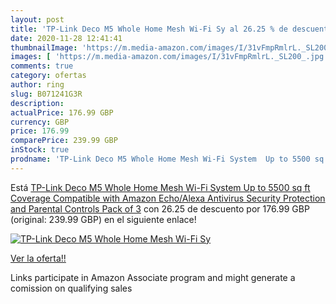```yaml
---
layout: post
title: 'TP-Link Deco M5 Whole Home Mesh Wi-Fi Sy al 26.25 % de descuento'
date: 2020-11-28 12:41:41
thumbnailImage: 'https://m.media-amazon.com/images/I/31vFmpRmlrL._SL200_.jpg'
images: [ 'https://m.media-amazon.com/images/I/31vFmpRmlrL._SL200_.jpg' ]
comments: true
category: ofertas
author: ring
slug: B071241G3R
description:
actualPrice: 176.99 GBP
currency: GBP
price: 176.99
comparePrice: 239.99 GBP
inStock: true
prodname: 'TP-Link Deco M5 Whole Home Mesh Wi-Fi System  Up to 5500 sq ft Coverage  Compatible with Amazon Echo/Alexa  Antivirus Security Protection and Parental Controls  Pack of 3'
---
```


Está [TP-Link Deco M5 Whole Home Mesh Wi-Fi System  Up to 5500 sq ft Coverage  Compatible with Amazon Echo/Alexa  Antivirus Security Protection and Parental Controls  Pack of 3](https://www.amazon.co.uk/dp/B071241G3R/?tag=tolees0a-21) con 26.25 de descuento por 176.99 GBP (original: 239.99 GBP) en el siguiente enlace!

[![TP-Link Deco M5 Whole Home Mesh Wi-Fi Sy](https://m.media-amazon.com/images/I/31vFmpRmlrL._SL200_.jpg)](https://www.amazon.co.uk/dp/B071241G3R/?tag=tolees0a-21)

[Ver la oferta!!](https://www.amazon.co.uk/dp/B071241G3R/?tag=tolees0a-21)

Links participate in Amazon Associate program and might generate a comission on qualifying sales



